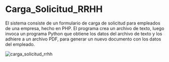 # Carga_Solicitud_RRHH
El sistema consiste de un formulario de carga de solicitud para empleados de una empresa, hecho en PHP. El programa crea un archivo de texto, luego invoca un programa Python que obtiene los datos del archivo de texto y los adhiere a un archivo PDF, para generar un nuevo documento con los datos del empleado.

![carga_solicitud_rrhh](https://github.com/LlanesCarlos/Carga_Solicitud_RRHH/assets/16146374/0b42416e-52a4-4103-848b-51219cdb170b)
